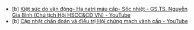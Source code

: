 - [b] [Kiệt sức do vận động- Hạ natri máu cấp- Sốc nhiệt - GS.TS. Nguyễn Gia Bình (Chủ tịch Hội HSCC&CĐ VN) - YouTube](https://www.youtube.com/watch?v=xbqaJab5rbo)
- [b] [Cập nhật chẩn đoán và điều trị Hội chứng mạch vành cấp - YouTube](https://www.youtube.com/watch?v=9_ZxKJj3auQ)